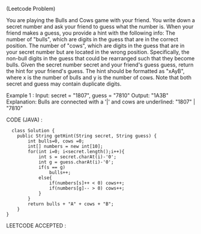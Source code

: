 (Leetcode Problem)

You are playing the Bulls and Cows game with your friend.
You write down a secret number and ask your friend to guess what the number is. When your friend makes a guess, you provide a hint with the following info:
The number of "bulls", which are digits in the guess that are in the correct position.
The number of "cows", which are digits in the guess that are in your secret number but are located in the wrong position. Specifically, the non-bull digits in the guess that could be rearranged such that they become bulls. Given the secret number secret and your friend's guess guess, return the hint for your friend's guess.
The hint should be formatted as "xAyB", where x is the number of bulls and y is the number of cows. Note that both secret and guess may contain duplicate digits.

Example 1 : 
Input: secret = "1807", guess = "7810"
Output: "1A3B"
Explanation: Bulls are connected with a '|' and cows are underlined:
"1807"
  |
"7810"
  
  
  CODE (JAVA) : 
```
  class Solution {
    public String getHint(String secret, String guess) {
        int bulls=0, cows =0;
        int[] numbers = new int[10];
        for(int i=0; i<secret.length();i++){
            int s = secret.charAt(i)-'0';
            int g = guess.charAt(i)-'0';
            if(s == g)
                bulls++;
            else{
                if(numbers[s]++ < 0) cows++;
                if(numbers[g]-- > 0) cows++;
            }
        }
        return bulls + "A" + cows + "B";
    }
}
```

LEETCODE ACCEPTED : 


















